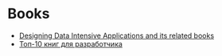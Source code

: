 # Books

- [Designing Data Intensive Applications and its related books](https://anvaka.github.io/greview/ddia/1/)
- [Топ-10 книг для разработчика](https://habr.com/ru/post/504276/)
